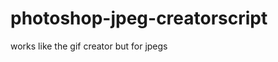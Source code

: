 photoshop-jpeg-creatorscript
============================

works like the gif creator but for jpegs
